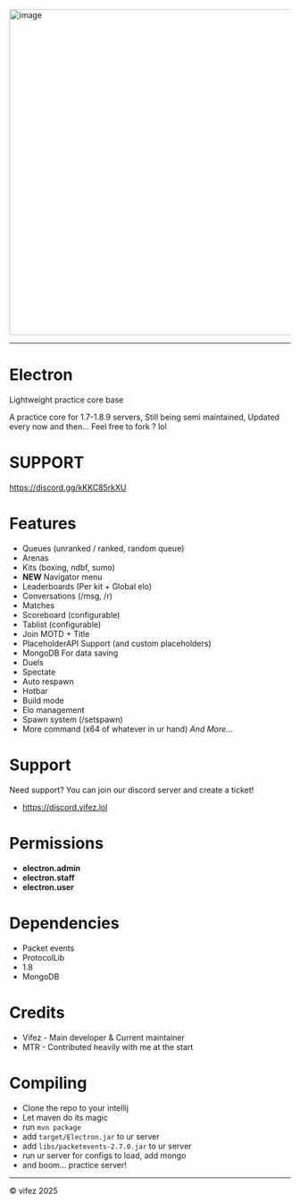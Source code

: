 <img width="1042" height="583" alt="image" src="https://github.com/user-attachments/assets/8d72d6ad-8185-4ac0-9a91-c6a5c14a4bcb" />

---

# Electron

Lightweight practice core base

A practice core for 1.7-1.8.9 servers, Still being semi maintained, Updated every now and then...
Feel free to fork ? lol

# SUPPORT
https://discord.gg/kKKC85rkXU

# Features
- Queues (unranked / ranked, random queue)
- Arenas
- Kits (boxing, ndbf, sumo)
- **NEW** Navigator menu
- Leaderboards (Per kit + Global elo)
- Conversations (/msg, /r)
- Matches
- Scoreboard (configurable)
- Tablist (configurable)
- Join MOTD + Title
- PlaceholderAPI Support (and custom placeholders)
- MongoDB For data saving
- Duels
- Spectate
- Auto respawn
- Hotbar
- Build mode
- Elo management
- Spawn system (/setspawn)
- More command (x64 of whatever in ur hand)
*And More...*

# Support
Need support? You can join our discord server and create a ticket!
- https://discord.vifez.lol

# Permissions
- **electron.admin**
- **electron.staff**
- **electron.user**

# Dependencies
- Packet events
- ProtocolLib
- 1.8
- MongoDB

# Credits
- Vifez - Main developer & Current maintainer
- MTR - Contributed heavily with me at the start

# Compiling
- Clone the repo to your intellij
- Let maven do its magic
- run `mvn package`
- add `target/Electron.jar` to ur server
- add `libs/packetevents-2.7.0.jar` to ur server
- run ur server for configs to load, add mongo
- and boom... practice server!
---
© vifez 2025
